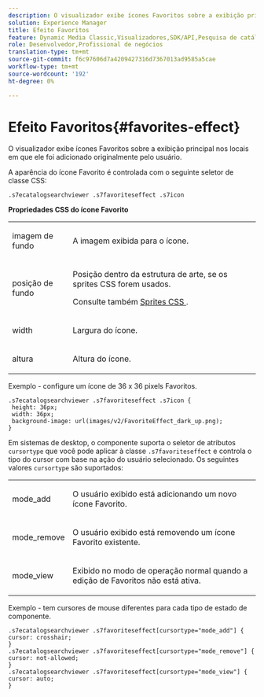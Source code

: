 ```yaml
---
description: O visualizador exibe ícones Favoritos sobre a exibição principal nos locais em que ele foi adicionado originalmente pelo usuário.
solution: Experience Manager
title: Efeito Favoritos
feature: Dynamic Media Classic,Visualizadores,SDK/API,Pesquisa de catálogo eletrônico
role: Desenvolvedor,Profissional de negócios
translation-type: tm+mt
source-git-commit: f6c97606d7a4209427316d7367013ad9585a5cae
workflow-type: tm+mt
source-wordcount: '192'
ht-degree: 0%

---
```



# Efeito Favoritos{#favorites-effect}

O visualizador exibe ícones Favoritos sobre a exibição principal nos locais em que ele foi adicionado originalmente pelo usuário.

<!--<a id="section_061E550C1C1D4DB2BD663A898895B38C"></a>-->

A aparência do ícone Favorito é controlada com o seguinte seletor de classe CSS:

```
.s7ecatalogsearchviewer .s7favoriteseffect .s7icon
```

**Propriedades CSS do ícone Favorito**

<table id="table_C48C56E696304C9BAFEE71BA9EA9A174"> 
 <tbody> 
  <tr> 
   <td colname="col1"> <p> <span class="codeph"> imagem de fundo  </span> </p> </td> 
   <td colname="col2"> <p> A imagem exibida para o ícone. </p> </td> 
  </tr> 
  <tr> 
   <td colname="col1"> <p> <span class="codeph"> posição de fundo  </span> </p> </td> 
   <td colname="col2"> <p> Posição dentro da estrutura de arte, se os sprites CSS forem usados. </p> <p>Consulte também <a href="../../../c-html5-s7-aem-asset-viewers/c-html5-ecatsearch-viewer-about/c-html5-ecatsearch-viewer-customizingviewer/c-html5-ecatsearch-viewer-customizingviewer.md#section-9d570f95eb2443aca74c1b02f6e89aff" format="dita" scope="local"> Sprites CSS </a>. </p> </td> 
  </tr> 
  <tr> 
   <td colname="col1"> <p> <span class="codeph"> width </span> </p> </td> 
   <td colname="col2"> <p>Largura do ícone. </p> </td> 
  </tr> 
  <tr> 
   <td colname="col1"> <p> <span class="codeph"> altura  </span> </p> </td> 
   <td colname="col2"> <p>Altura do ícone. </p> </td> 
  </tr> 
 </tbody> 
</table>

Exemplo - configure um ícone de 36 x 36 pixels Favoritos.

```
.s7ecatalogsearchviewer .s7favoriteseffect .s7icon { 
 height: 36px; 
 width: 36px;  
 background-image: url(images/v2/FavoriteEffect_dark_up.png); 
}
```

Em sistemas de desktop, o componente suporta o seletor de atributos `cursortype` que você pode aplicar à classe `.s7favoriteseffect` e controla o tipo do cursor com base na ação do usuário selecionado. Os seguintes valores `cursortype` são suportados:

<table id="table_71F8F333909247E4ACFEBDE3A1370EAB"> 
 <tbody> 
  <tr> 
   <td colname="col1"> <p> <span class="codeph"> mode_add  </span> </p> </td> 
   <td colname="col2"> <p>O usuário exibido está adicionando um novo ícone Favorito. </p> </td> 
  </tr> 
  <tr> 
   <td colname="col1"> <p> <span class="codeph"> mode_remove  </span> </p> </td> 
   <td colname="col2"> <p>O usuário exibido está removendo um ícone Favorito existente. </p> </td> 
  </tr> 
  <tr> 
   <td colname="col1"> <p> <span class="codeph"> mode_view  </span> </p> </td> 
   <td colname="col2"> <p>Exibido no modo de operação normal quando a edição de Favoritos não está ativa. </p> </td> 
  </tr> 
 </tbody> 
</table>

Exemplo - tem cursores de mouse diferentes para cada tipo de estado de componente.

```
.s7ecatalogsearchviewer .s7favoriteseffect[cursortype="mode_add"] { 
cursor: crosshair; 
} 
.s7ecatalogsearchviewer .s7favoriteseffect[cursortype="mode_remove"] { 
cursor: not-allowed; 
} 
.s7ecatalogsearchviewer .s7favoriteseffect[cursortype="mode_view"] { 
cursor: auto; 
}
```

